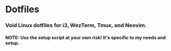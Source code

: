 # Dotfiles

### Void Linux dotfiles for i3, WezTerm, Tmux, and Neovim.

#### NOTE: Use the setup script at your own risk! It's specific to my needs and setup.
